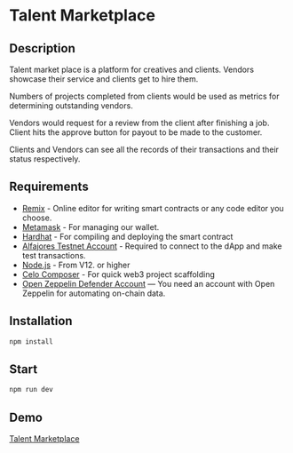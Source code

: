 # Talent Marketplace

## Description

Talent market place is a platform for creatives and clients. Vendors showcase their service and clients get to hire them.

Numbers of projects completed from clients would be used as metrics for determining outstanding vendors.

Vendors would request for a review from the client after finishing a job. Client hits the approve button for payout to be made to the customer.

Clients and Vendors can see all the records of their transactions and their status respectively.

## Requirements

- [Remix](https://remix.ethereum.org/) - Online editor for writing smart contracts or any code editor you choose.
- [Metamask](https://metamask.io/) - For managing our wallet.
- [Hardhat](https://hardhat.org/) - For compiling and deploying the smart contract
- [Alfajores Testnet Account](https://developers.celo.org/3-simple-steps-to-connect-your-metamask-wallet-to-celo-732d4a139587) - Required to connect to the dApp and make test transactions.
- [Node.js](https://nodejs.org/en/) - From V12. or higher
- [Celo Composer](https://github.com/celo-org/celo-composer) - For quick web3 project scaffolding
- [Open Zeppelin Defender Account](https://defender.openzeppelin.com/) — You need an account with Open Zeppelin for automating on-chain data.

## Installation

```js
npm install
```

## Start

```js
npm run dev
```

## Demo

[Talent Marketplace](https://talent-mkt.vercel.app/)